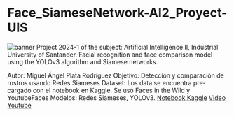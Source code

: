 # Face_SiameseNetwork-AI2_Proyect-UIS
![banner](https://github.com/Minerisho/Face_SiameseNetwork-AI2_Proyect-UIS/assets/57422029/23e4a057-873a-44aa-b580-a47f66bb584b)
Project 2024-1 of the subject: Artificial Intelligence II, Industrial University of Santander. Facial recognition and face comparison model using the YOLOv3 algorithm and Siamese networks.

Autor: Miguel Ángel Plata Rodríguez
Objetivo: Detección y comparación de rostros usando Redes Siameses
Dataset: Los data se encuentra pre-cargado con el notebook en Kaggle. Se usó Faces in the Wild y YoutubeFaces
Modelos: Redes Siameses, YOLOv3.
[Notebook Kaggle](https://www.kaggle.com/code/miguelplata/notebook-proyecto-ia)
[Video Youtube](https://youtu.be/KMnL0hpqC5Q)

